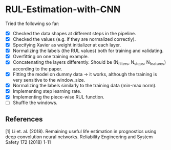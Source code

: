# RUL-Estimation-with-CNN

Tried the following so far:
- [x] Checked the data shapes at different steps in the pipeline.
- [x] Checked the values (e.g. if they are normalized correctly).
- [x] Specifying Xavier as weight initializer at each layer.
- [x] Normalizing the labels (the RUL values) both for training and validating.
- [x] Overfitting on one training example.
- [x] Concatenating the layers differently. Should be (N<sub>filters</sub>, N<sub>steps</sub>, N<sub>features</sub>) according to the paper.
- [x] Fitting the model on dummy data -> it works, although the training is very sensitive to the window_size.
- [x] Normalizing the labels similarly to the training data (min-max norm).
- [x] Implementing step learning rate.
- [x] Implementing the piece-wise RUL function.
- [ ] Shuffle the windows.

## References
<a id="1">[1]</a> 
Li et. al. (2018). 
Remaining useful life estimation in prognostics using deep convolution neural networks. 
Reliability Engineering and System Safety 172 (2018) 1-11
